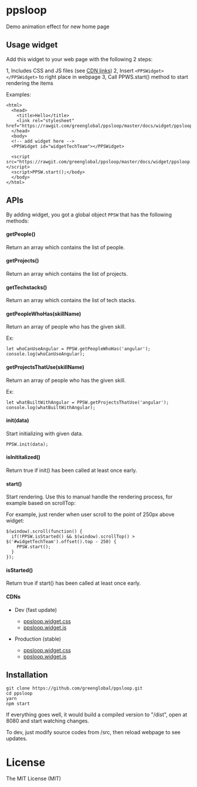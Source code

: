 # ppsloop
Demo animation effect for new home page


## Usage widget

Add this widget to your web page with the following 2 steps:

1, Includes CSS and JS files (see [CDN links](#cdns))
2, Insert `<PPSWidget></PPSWidget>` to right place in webpage
3, Call PPWS.start() method to start rendering the items

Examples:

```
<html>
  <head>
    <title>Hello</title>
    <link rel="stylesheet" href="https://rawgit.com/greenglobal/ppsloop/master/docs/widget/ppsloop.widget.css">
  </head>
  <body>
  <!-- add widget here -->
  <PPSWidget id="widgetTechTeam"></PPSWidget>

  <script src="https://rawgit.com/greenglobal/ppsloop/master/docs/widget/ppsloop.widget.js"></script>
  <script>PPSW.start();</body>
  </body>
</html>
```

## APIs

By adding widget, you got a global object `PPSW` that has the following methods:


#### getPeople()

Return an array which contains the list of people.


#### getProjects()

Return an array which contains the list of projects.


#### getTechstacks()

Return an array which contains the list of tech stacks.


#### getPeopleWhoHas(skillName)

Return an array of people who has the given skill.

Ex:

```
let whoCanUseAngular = PPSW.getPeopleWhoHas('angular');
console.log(whoCanUseAngular);
```

#### getProjectsThatUse(skillName)

Return an array of people who has the given skill.

Ex:

```
let whatBuiltWithAngular = PPSW.getProjectsThatUse('angular');
console.log(whatBuiltWithAngular);
```


#### init(data)

Start initializing with given data.

```
PPSW.init(data);
```


#### isInititalized()

Return true if init() has been called at least once early.



#### start()


Start rendering. Use this to manual handle the rendering process, for example based on scrollTop:

For example, just render when user scroll to the point of 250px above widget:

```
$(window).scroll(function() {
  if(!PPSW.isStarted() && $(window).scrollTop() > $('#widgetTechTeam').offset().top - 250) {
    PPSW.start();
  }
});
```

#### isStarted()

Return true if start() has been called at least once early.


#### CDNs

- Dev (fast update)

  - [ppsloop.widget.css](https://rawgit.com/greenglobal/ppsloop/master/docs/widget/ppsloop.widget.css)
  - [ppsloop.widget.js](https://rawgit.com/greenglobal/ppsloop/master/docs/widget/ppsloop.widget.js)

- Production (stable)

  - [ppsloop.widget.css](https://cdn.rawgit.com/greenglobal/ppsloop/6c9000a4/docs/widget/ppsloop.widget.css)
  - [ppsloop.widget.js](https://cdn.rawgit.com/greenglobal/ppsloop/6c9000a4/docs/widget/ppsloop.widget.js)



## Installation

```
git clone https://github.com/greenglobal/ppsloop.git
cd ppsloop
yarn
npm start
```

If everything goes well, it would build a compiled version to "/dist", open at 8080 and start watching changes.

To dev, just modify source codes from /src, then reload webpage to see updates.


# License

The MIT License (MIT)
